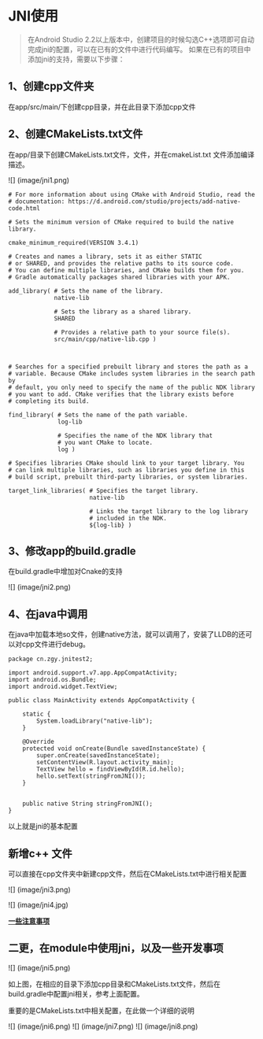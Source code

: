 # JNI使用

> 在Android Studio 2.2以上版本中，创建项目的时候勾选C++选项即可自动完成jni的配置，可以在已有的文件中进行代码编写。
> 如果在已有的项目中添加jni的支持，需要以下步骤：
> 

## 1、创建cpp文件夹
在app/src/main/下创建cpp目录，并在此目录下添加cpp文件

## 2、创建CMakeLists.txt文件
在app/目录下创建CMakeLists.txt文件，文件，并在cmakeList.txt 文件添加编译描述。 

![] (image/jni1.png)

```
# For more information about using CMake with Android Studio, read the
# documentation: https://d.android.com/studio/projects/add-native-code.html

# Sets the minimum version of CMake required to build the native library.

cmake_minimum_required(VERSION 3.4.1)

# Creates and names a library, sets it as either STATIC
# or SHARED, and provides the relative paths to its source code.
# You can define multiple libraries, and CMake builds them for you.
# Gradle automatically packages shared libraries with your APK.

add_library( # Sets the name of the library.
             native-lib

             # Sets the library as a shared library.
             SHARED

             # Provides a relative path to your source file(s).
             src/main/cpp/native-lib.cpp )



# Searches for a specified prebuilt library and stores the path as a
# variable. Because CMake includes system libraries in the search path by
# default, you only need to specify the name of the public NDK library
# you want to add. CMake verifies that the library exists before
# completing its build.

find_library( # Sets the name of the path variable.
              log-lib

              # Specifies the name of the NDK library that
              # you want CMake to locate.
              log )

# Specifies libraries CMake should link to your target library. You
# can link multiple libraries, such as libraries you define in this
# build script, prebuilt third-party libraries, or system libraries.

target_link_libraries( # Specifies the target library.
                       native-lib

                       # Links the target library to the log library
                       # included in the NDK.
                       ${log-lib} )
```

## 3、修改app的build.gradle
在build.gradle中增加对Cnake的支持

![] (image/jni2.png)

## 4、在java中调用

在java中加载本地so文件，创建native方法，就可以调用了，安装了LLDB的还可以对cpp文件进行debug。

```
package cn.zgy.jnitest2;

import android.support.v7.app.AppCompatActivity;
import android.os.Bundle;
import android.widget.TextView;

public class MainActivity extends AppCompatActivity {

    static {
        System.loadLibrary("native-lib");
    }

    @Override
    protected void onCreate(Bundle savedInstanceState) {
        super.onCreate(savedInstanceState);
        setContentView(R.layout.activity_main);
        TextView hello = findViewById(R.id.hello);
        hello.setText(stringFromJNI());
    }


    public native String stringFromJNI();
}

```

以上就是jni的基本配置

## 新增c++ 文件

可以直接在cpp文件夹中新建cpp文件，然后在CMakeLists.txt中进行相关配置

![] (image/jni3.png)

![] (image/jni4.jpg)




[**一些注意事项**](https://blog.csdn.net/zeqiao/article/details/77893167)

## 二更，在module中使用jni，以及一些开发事项

![] (image/jni5.png)

如上图，在相应的目录下添加cpp目录和CMakeLists.txt文件，然后在build.gradle中配置jni相关，参考上面配置。

重要的是CMakeLists.txt中相关配置，在此做一个详细的说明

![] (image/jni6.png)
![] (image/jni7.png)
![] (image/jni8.png)
